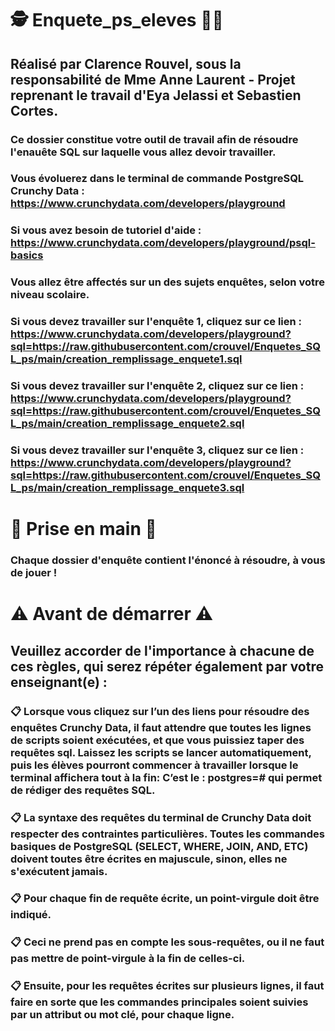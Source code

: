 # 🕵️‍ Enquete_ps_eleves 🕵️‍♀️ 

## Réalisé par Clarence Rouvel, sous la responsabilité de Mme Anne Laurent - Projet reprenant le travail d'Eya Jelassi et Sebastien Cortes.
### Ce dossier constitue votre outil de travail afin de résoudre l'enauête SQL sur laquelle vous allez devoir travailler.

### Vous évoluerez dans le terminal de commande PostgreSQL Crunchy Data : https://www.crunchydata.com/developers/playground
 
### Si vous avez besoin de tutoriel d'aide : https://www.crunchydata.com/developers/playground/psql-basics

### Vous allez être affectés sur un des sujets enquêtes, selon votre niveau scolaire.

### Si vous devez travailler sur l'enquête 1, cliquez sur ce lien :  https://www.crunchydata.com/developers/playground?sql=https://raw.githubusercontent.com/crouvel/Enquetes_SQL_ps/main/creation_remplissage_enquete1.sql

### Si vous devez travailler sur l'enquête 2, cliquez sur ce lien :  https://www.crunchydata.com/developers/playground?sql=https://raw.githubusercontent.com/crouvel/Enquetes_SQL_ps/main/creation_remplissage_enquete2.sql

### Si vous devez travailler sur l'enquête 3, cliquez sur ce lien :   https://www.crunchydata.com/developers/playground?sql=https://raw.githubusercontent.com/crouvel/Enquetes_SQL_ps/main/creation_remplissage_enquete3.sql

# 🚀 Prise en main 🚀

### Chaque dossier d'enquête contient l'énoncé à résoudre, à vous de jouer ! 

# ⚠️ Avant de démarrer ⚠️

## Veuillez accorder de l'importance à chacune de ces règles, qui serez répéter également par votre enseignant(e) :

### 📋 Lorsque vous cliquez sur l’un des liens pour résoudre des enquêtes Crunchy Data, il faut attendre que toutes les lignes de scripts soient exécutées, et que vous puissiez taper des requêtes sql. Laissez les scripts se lancer automatiquement, puis les élèves pourront commencer à travailler lorsque le terminal affichera tout à la fin: C’est le : postgres=# qui permet de rédiger des requêtes SQL.


### 📋 La syntaxe des requêtes du terminal de Crunchy Data doit respecter des contraintes particulières. Toutes les commandes basiques de PostgreSQL (SELECT, WHERE, JOIN, AND, ETC) doivent toutes être écrites en majuscule, sinon, elles ne s'exécutent jamais.

### 📋 Pour chaque fin de requête écrite, un point-virgule doit être indiqué.

### 📋 Ceci ne prend pas en compte les sous-requêtes, ou il ne faut pas mettre de point-virgule à la fin de celles-ci.

### 📋 Ensuite, pour les requêtes écrites sur plusieurs lignes, il faut faire en sorte que les commandes principales soient suivies par un attribut ou mot clé, pour chaque ligne. 




